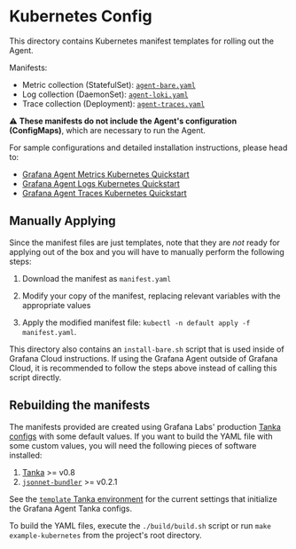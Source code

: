 # Kubernetes Config

This directory contains Kubernetes manifest templates for rolling out the Agent.

Manifests:

- Metric collection (StatefulSet): [`agent-bare.yaml`](./agent-bare.yaml)
- Log collection (DaemonSet): [`agent-loki.yaml`](./agent-loki.yaml)
- Trace collection (Deployment): [`agent-traces.yaml`](./agent-traces.yaml)

⚠️  **These manifests do not include the Agent's configuration (ConfigMaps)**,
which are necessary to run the Agent.

For sample configurations and detailed installation instructions, please head to:

- [Grafana Agent Metrics Kubernetes Quickstart](https://grafana.com/docs/grafana-cloud/quickstart/agent-k8s/k8s_agent_metrics/)
- [Grafana Agent Logs Kubernetes Quickstart](https://grafana.com/docs/grafana-cloud/quickstart/agent-k8s/k8s_agent_logs/)
- [Grafana Agent Traces Kubernetes Quickstart](https://grafana.com/docs/grafana-cloud/quickstart/agent-k8s/k8s_agent_traces/)

## Manually Applying

Since the manifest files are just templates, note that they are *not* ready for
applying out of the box and you will have to manually perform the following steps:

1. Download the manifest as `manifest.yaml`

2. Modify your copy of the manifest, replacing relevant variables with the appropriate values

3. Apply the modified manifest file: `kubectl -n default apply -f manifest.yaml`.

This directory also contains an `install-bare.sh` script that is used inside of
Grafana Cloud instructions. If using the Grafana Agent outside of Grafana Cloud,
it is recommended to follow the steps above instead of calling this script
directly.

## Rebuilding the manifests

The manifests provided are created using Grafana Labs' production
[Tanka configs](../tanka/grafana-agent) with some default values. If you want to
build the YAML file with some custom values, you will need the following pieces
of software installed:

1. [Tanka](https://github.com/grafana/tanka) >= v0.8
2. [`jsonnet-bundler`](https://github.com/jsonnet-bundler/jsonnet-bundler) >= v0.2.1

See the [`template` Tanka environment](./build/templates) for the current
settings that initialize the Grafana Agent Tanka configs.

To build the YAML files, execute the `./build/build.sh` script or run `make example-kubernetes`
from the project's root directory.
